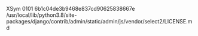 XSym
0101
6b1c04de3b9468e837cd90625838667e
/usr/local/lib/python3.8/site-packages/django/contrib/admin/static/admin/js/vendor/select2/LICENSE.md
                                                                                                                                                                                                                                                                                                                                                                                                                                                                                                                                                                                                                                                                                                                                                                                                                                                                                                                                                          